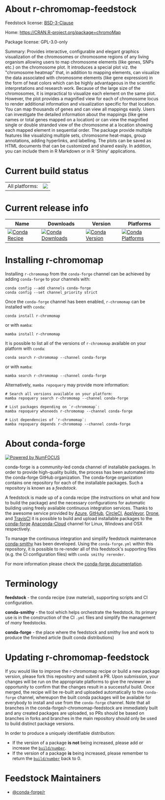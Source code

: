 About r-chromomap-feedstock
===========================

Feedstock license: [BSD-3-Clause](https://github.com/conda-forge/r-chromomap-feedstock/blob/main/LICENSE.txt)

Home: https://CRAN.R-project.org/package=chromoMap

Package license: GPL-3.0-only

Summary: Provides interactive, configurable and elegant graphics visualization of the chromosomes or chromosome regions of any living organism allowing users to map chromosome elements (like genes, SNPs etc.) on the chromosome plot. It introduces a special plot viz. the "chromosome heatmap" that, in addition to mapping elements, can visualize the data associated with chromosome elements (like gene expression) in the form of heat colors which can be highly advantageous in the scientific interpretations and research work. Because of the large size of the chromosomes, it is impractical to visualize each element on the same plot. However, the plot provides a magnified view for each of chromosome locus to render additional information and visualization specific for that location. You can map thousands of genes and can view all mappings easily. Users can investigate the detailed information about the mappings (like gene names or total genes mapped on a location) or can view the magnified single or double stranded view of the chromosome at a location showing each mapped element in sequential order. The package provide multiple features like visualizing multiple sets, chromosome heat-maps, group annotations, adding hyperlinks, and labelling. The plots can be saved as HTML documents that can be customized and shared easily. In addition, you can include them in R Markdown or in R 'Shiny' applications.

Current build status
====================


<table><tr><td>All platforms:</td>
    <td>
      <a href="https://dev.azure.com/conda-forge/feedstock-builds/_build/latest?definitionId=14514&branchName=main">
        <img src="https://dev.azure.com/conda-forge/feedstock-builds/_apis/build/status/r-chromomap-feedstock?branchName=main">
      </a>
    </td>
  </tr>
</table>

Current release info
====================

| Name | Downloads | Version | Platforms |
| --- | --- | --- | --- |
| [![Conda Recipe](https://img.shields.io/badge/recipe-r--chromomap-green.svg)](https://anaconda.org/conda-forge/r-chromomap) | [![Conda Downloads](https://img.shields.io/conda/dn/conda-forge/r-chromomap.svg)](https://anaconda.org/conda-forge/r-chromomap) | [![Conda Version](https://img.shields.io/conda/vn/conda-forge/r-chromomap.svg)](https://anaconda.org/conda-forge/r-chromomap) | [![Conda Platforms](https://img.shields.io/conda/pn/conda-forge/r-chromomap.svg)](https://anaconda.org/conda-forge/r-chromomap) |

Installing r-chromomap
======================

Installing `r-chromomap` from the `conda-forge` channel can be achieved by adding `conda-forge` to your channels with:

```
conda config --add channels conda-forge
conda config --set channel_priority strict
```

Once the `conda-forge` channel has been enabled, `r-chromomap` can be installed with `conda`:

```
conda install r-chromomap
```

or with `mamba`:

```
mamba install r-chromomap
```

It is possible to list all of the versions of `r-chromomap` available on your platform with `conda`:

```
conda search r-chromomap --channel conda-forge
```

or with `mamba`:

```
mamba search r-chromomap --channel conda-forge
```

Alternatively, `mamba repoquery` may provide more information:

```
# Search all versions available on your platform:
mamba repoquery search r-chromomap --channel conda-forge

# List packages depending on `r-chromomap`:
mamba repoquery whoneeds r-chromomap --channel conda-forge

# List dependencies of `r-chromomap`:
mamba repoquery depends r-chromomap --channel conda-forge
```


About conda-forge
=================

[![Powered by
NumFOCUS](https://img.shields.io/badge/powered%20by-NumFOCUS-orange.svg?style=flat&colorA=E1523D&colorB=007D8A)](https://numfocus.org)

conda-forge is a community-led conda channel of installable packages.
In order to provide high-quality builds, the process has been automated into the
conda-forge GitHub organization. The conda-forge organization contains one repository
for each of the installable packages. Such a repository is known as a *feedstock*.

A feedstock is made up of a conda recipe (the instructions on what and how to build
the package) and the necessary configurations for automatic building using freely
available continuous integration services. Thanks to the awesome service provided by
[Azure](https://azure.microsoft.com/en-us/services/devops/), [GitHub](https://github.com/),
[CircleCI](https://circleci.com/), [AppVeyor](https://www.appveyor.com/),
[Drone](https://cloud.drone.io/welcome), and [TravisCI](https://travis-ci.com/)
it is possible to build and upload installable packages to the
[conda-forge](https://anaconda.org/conda-forge) [Anaconda-Cloud](https://anaconda.org/)
channel for Linux, Windows and OSX respectively.

To manage the continuous integration and simplify feedstock maintenance
[conda-smithy](https://github.com/conda-forge/conda-smithy) has been developed.
Using the ``conda-forge.yml`` within this repository, it is possible to re-render all of
this feedstock's supporting files (e.g. the CI configuration files) with ``conda smithy rerender``.

For more information please check the [conda-forge documentation](https://conda-forge.org/docs/).

Terminology
===========

**feedstock** - the conda recipe (raw material), supporting scripts and CI configuration.

**conda-smithy** - the tool which helps orchestrate the feedstock.
                   Its primary use is in the construction of the CI ``.yml`` files
                   and simplify the management of *many* feedstocks.

**conda-forge** - the place where the feedstock and smithy live and work to
                  produce the finished article (built conda distributions)


Updating r-chromomap-feedstock
==============================

If you would like to improve the r-chromomap recipe or build a new
package version, please fork this repository and submit a PR. Upon submission,
your changes will be run on the appropriate platforms to give the reviewer an
opportunity to confirm that the changes result in a successful build. Once
merged, the recipe will be re-built and uploaded automatically to the
`conda-forge` channel, whereupon the built conda packages will be available for
everybody to install and use from the `conda-forge` channel.
Note that all branches in the conda-forge/r-chromomap-feedstock are
immediately built and any created packages are uploaded, so PRs should be based
on branches in forks and branches in the main repository should only be used to
build distinct package versions.

In order to produce a uniquely identifiable distribution:
 * If the version of a package **is not** being increased, please add or increase
   the [``build/number``](https://docs.conda.io/projects/conda-build/en/latest/resources/define-metadata.html#build-number-and-string).
 * If the version of a package **is** being increased, please remember to return
   the [``build/number``](https://docs.conda.io/projects/conda-build/en/latest/resources/define-metadata.html#build-number-and-string)
   back to 0.

Feedstock Maintainers
=====================

* [@conda-forge/r](https://github.com/conda-forge/r/)

